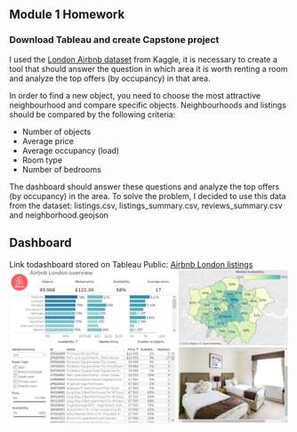 ## Module 1 Homework
### Download Tableau and create Capstone project
I used the [London Airbnb dataset](https://www.kaggle.com/datasets/labdmitriy/airbnb) from Kaggle, it is necessary to create a tool that should answer the question in which area it is worth renting a room and analyze the top offers (by occupancy) in that area.

In order to find a new object, you need to choose the most attractive neighbourhood and compare specific objects. Neighbourhoods and listings should be compared by the following criteria:
- Number of objects
- Average price
- Average occupancy (load)
- Room type
- Number of bedrooms

The dashboard should answer these questions and analyze the top offers (by occupancy) in the area.
To solve the problem, I decided to use this data from the dataset: listings.csv, listings_summary.csv, reviews_summary.csv and neighborhood.geojson

## Dashboard
Link todashboard stored on Tableau Public: [Airbnb London listings](https://public.tableau.com/app/profile/denis5082/viz/AirbnbLondonlistings/Listingoverview?publish=yes)
![](https://github.com/IlyaAboneev/BI/blob/main/Module1/airbnb%20London%20listings%20(1).png)
